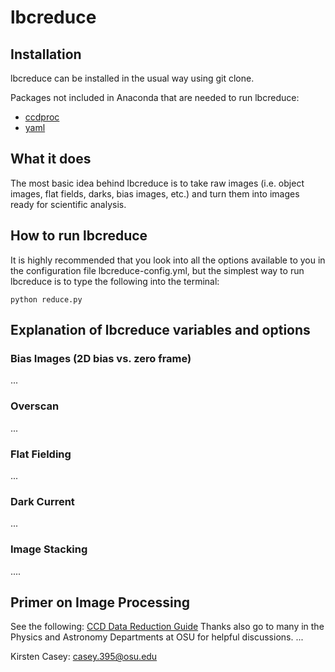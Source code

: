 # lbcreduce

## Installation
lbcreduce can be installed in the usual way using git clone.

Packages not included in Anaconda that are needed to run lbcreduce:
- [ccdproc](https://ccdproc.readthedocs.io/en/latest/install.html)
- [yaml](https://yaml.org)

## What it does
The most basic idea behind lbcreduce is to take raw images (i.e. object images, flat fields, darks, bias images, etc.) and turn them into images ready for scientific analysis.

## How to run lbcreduce
It is highly recommended that you look into all the options available to you in the configuration file lbcreduce-config.yml, but the simplest way to run lbcreduce is to type the following into the terminal:
```
python reduce.py
```

## Explanation of lbcreduce variables and options

### Bias Images (2D bias vs. zero frame)
...

### Overscan
...

### Flat Fielding
...

### Dark Current
...

### Image Stacking
....

## Primer on Image Processing
See the following: [CCD Data Reduction Guide](https://mwcraig.github.io/ccd-as-book/00-00-Preface.html)
Thanks also go to many in the Physics and Astronomy Departments at OSU for helpful discussions.
...

Kirsten Casey: casey.395@osu.edu
